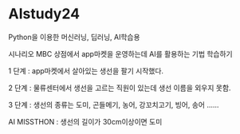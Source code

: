 # AIstudy24
Python을 이용한 머신러닝, 딥러닝, AI학습용

시나리오 
MBC 상점에서 app마켓을 운영하는데 AI를 활용하는 기법 학습하기

1 단계 : app마켓에서 살아있는 생선을 팔기 시작했다.

2 단계 : 물류센터에서 생선을 고르는 직원이 있는데 생선 이름을 외우지 못함.

3 단계 : 생선의 종류는 도미, 곤들메기, 농어, 강꼬치고기, 빙어, 송어 ......

AI MISSTHON : 생선의 길이가 30cm이상이면 도미 
